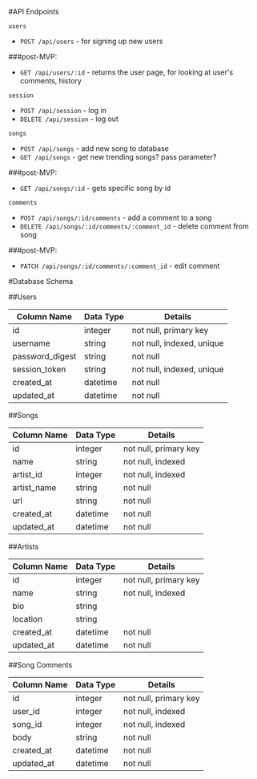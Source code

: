 #API Endpoints

`users`

- `POST /api/users` - for signing up new users

###post-MVP:
- `GET /api/users/:id` - returns the user page, for looking at user's comments, history

`session`

- `POST /api/session` - log in
- `DELETE /api/session` - log out

`songs`

- `POST /api/songs` - add new song to database
- `GET /api/songs` - get new trending songs? pass parameter?

###post-MVP:
- `GET /api/songs/:id` - gets specific song by id

`comments`

- `POST /api/songs/:id/comments` - add a comment to a song
- `DELETE /api/songs/:id/comments/:comment_id` - delete comment from song

###post-MVP:
- `PATCH /api/songs/:id/comments/:comment_id` - edit comment

#Database Schema

##Users

| Column Name     | Data Type | Details                   |
|-----------------|-----------|---------------------------|
| id              | integer   | not null, primary key     |
| username        | string    | not null, indexed, unique |
| password_digest | string    | not null                  |
| session_token   | string    | not null, indexed, unique |
| created_at      | datetime  | not null                  |
| updated_at      | datetime  | not null                  |

##Songs

| Column Name | Data Type | Details               |
|-------------|-----------|-----------------------|
| id          | integer   | not null, primary key |
| name        | string    | not null, indexed     |
| artist_id   | integer   | not null, indexed     |
| artist_name | string    | not null              |
| url         | string    | not null              |
| created_at  | datetime  | not null              |
| updated_at  | datetime  | not null              |

##Artists

| Column Name | Data Type | Details               |
|-------------|-----------|-----------------------|
| id          | integer   | not null, primary key |
| name        | string    | not null, indexed     |
| bio         | string    |                       |
| location    | string    |                       |
| created_at  | datetime  | not null              |
| updated_at  | datetime  | not null              |

##Song Comments

| Column Name | Data Type | Details               |
|-------------|-----------|-----------------------|
| id          | integer   | not null, primary key |
| user_id     | integer   | not null, indexed     |
| song_id     | integer   | not null, indexed     |
| body        | string    | not null              |
| created_at  | datetime  | not null              |
| updated_at  | datetime  | not null              |